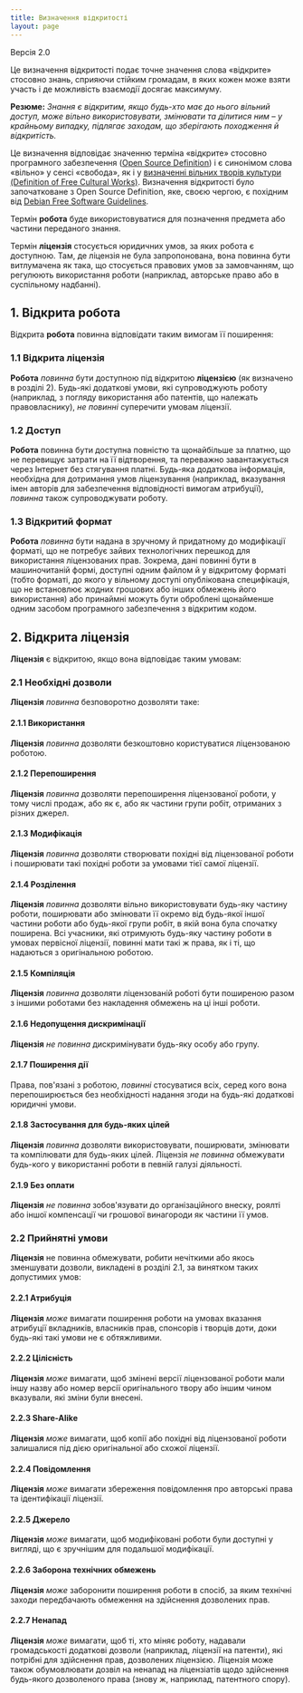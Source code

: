 ```yaml
---
title: Визначення відкритості
layout: page
---
```


Версія 2.0

Це визначення відкритості подає точне значення слова &laquo;відкрите&raquo;
стосовно знань, сприяючи стійким громадам, в яких кожен може взяти участь і де можливість взаємодії досягає максимуму.

**Резюме:** *Знання є відкритим, якщо будь-хто має до нього вільний доступ, може вільно використовувати, змінювати та ділитися ним &#8211; у крайньому випадку, підлягає заходам, що зберігають походження й відкритість.*

Це визначення відповідає значенню терміна &laquo;відкрите&raquo; стосовно програмного забезпечення ([Open Source Definition](http://www.opensource.org/docs/osd)) і є синонімом слова &laquo;вільно&raquo; у сенсі &laquo;свобода&raquo;, як і у [визначенні вільних творів культури (Definition of Free Cultural Works)](http://freedomdefined.org). Визначення відкритості було започатковане з Open Source Definition, яке, своєю чергою, є похідним від [Debian Free Software Guidelines](http://www.debian.org/social_contract).

Термін **робота** буде використовуватися для позначення предмета або частини переданого знання.

Термін **ліцензія** стосується юридичних умов, за яких робота є
доступною. Там, де ліцензія не була запропонована, вона повинна бути витлумачена
як така, що стосується правових умов за замовчанням, що регулюють використання роботи (наприклад, авторське право або в суспільному надбанні).

## 1. Відкрита робота

Відкрита **робота** повинна відповідати таким вимогам її поширення:

### 1.1 Відкрита ліцензія

**Робота** *повинна* бути доступною під відкритою **ліцензією** (як визначено в розділі 2).
Будь-які додаткові умови, які супроводжують роботу (наприклад, з погляду використання або патентів, що належать правовласнику), *не повинні* суперечити умовам ліцензії.

### 1.2 Доступ

**Робота** повинна бути доступна повністю та щонайбільше за платню, що не перевищує затрати на її відтворення, та переважно завантажується через Інтернет без стягування платні.
Будь-яка додаткова інформація, необхідна для дотримання умов ліцензування (наприклад, вказування імен
авторів для забезпечення відповідності вимогам атрибуції), *повинна* також супроводжувати роботу.

### 1.3 Відкритий формат

**Робота** *повинна* бути надана в зручному й придатному до модифікації форматі,
що не потребує зайвих технологічних перешкод для використання ліцензованих прав.
Зокрема, дані повинні бути в машиночитаній формі, доступні одним файлом й у відкритому форматі (тобто форматі, до якого у вільному доступі опублікована специфікація, що не встановлює жодних грошових або інших обмежень
його використання) або принаймні можуть бути оброблені щонайменше одним засобом програмного забезпечення з відкритим кодом.

## 2. Відкрита ліцензія

**Ліцензія** є відкритою, якщо вона відповідає таким умовам:

### 2.1 Необхідні дозволи

**Ліцензія** *повинна* безповоротно дозволяти таке:

#### 2.1.1 Використання

**Ліцензія** *повинна* дозволяти безкоштовно користуватися ліцензованою роботою.

#### 2.1.2 Перепоширення

**Ліцензія** *повинна* дозволяти перепоширення ліцензованої роботи,
у тому числі продаж, або як є, або як частини групи робіт, отриманих з різних джерел.

#### 2.1.3 Модифікація

**Ліцензія** *повинна* дозволяти створювати похідні від ліцензованої роботи і поширювати такі похідні роботи за умовами тієї самої ліцензії.

#### 2.1.4 Розділення

**Ліцензія** *повинна* дозволяти 
вільно використовувати будь-яку частину роботи, поширювати або змінювати її окремо від будь-якої іншої частини
роботи або будь-якої групи робіт, в якій вона була спочатку
поширена. Всі учасники, які отримують будь-яку частину
роботи в умовах первісної ліцензії, повинні мати такі ж права,
як і ті, що надаються з оригінальною роботою.

#### 2.1.5 Компіляція

**Ліцензія** *повинна* дозволяти ліцензованій роботі бути поширеною разом з іншими роботами без накладення обмежень на ці інші роботи.

#### 2.1.6 Недопущення дискримінації

**Ліцензія** *не повинна* дискримінувати будь-яку особу або групу.

#### 2.1.7 Поширення дії

Права, пов'язані з роботою, *повинні* стосуватися всіх, серед кого вона перепоширюється
без необхідності надання згоди на будь-які додаткові юридичні умови.

#### 2.1.8 Застосування для будь-яких цілей

**Ліцензія** *повинна* дозволяти використовувати, поширювати, змінювати та
компілювати для будь-яких цілей. Ліцензія *не повинна* обмежувати будь-кого
у використанні роботи в певній галузі діяльності.

#### 2.1.9 Без оплати

**Ліцензія** *не повинна* зобов'язувати до організаційного внеску, роялті або іншої
компенсації чи грошової винагороди як частини її умов.

### 2.2 Прийнятні умови

**Ліцензія** не повинна обмежувати, робити нечіткими або якось зменшувати дозволи,
викладені в розділі 2.1, за винятком таких допустимих умов:

#### 2.2.1 Атрибуція

**Ліцензія** *може* вимагати поширення роботи на умовах вказання атрибуції
вкладників, власників прав, спонсорів і творців доти, доки
будь-які такі умови не є обтяжливими.

#### 2.2.2 Цілісність

**Ліцензія** *може* вимагати, щоб змінені версії ліцензованої роботи
мали іншу назву або номер версії оригінального твору або
іншим чином вказували, які зміни були внесені.

#### 2.2.3 Share-Alike

**Ліцензія** *може* вимагати, щоб копії або похідні від ліцензованої роботи залишалися під дією оригінальної або схожої ліцензії.

#### 2.2.4 Повідомлення

**Ліцензія** *може* вимагати збереження повідомлення про авторські права та ідентифікації ліцензії.

#### 2.2.5 Джерело

**Ліцензія** *може* вимагати, щоб модифіковані роботи були доступні у вигляді, що є зручнішим для подальшої модифікації.

#### 2.2.6 Заборона технічних обмежень

**Ліцензія** *може* заборонити поширення роботи в спосіб, за яким технічні заходи передбачають обмеження на здійснення дозволених прав.

#### 2.2.7 Ненапад

**Ліцензія** *може* вимагати, щоб ті, хто міняє роботу, надавали громадськості додаткові дозволи (наприклад, ліцензії на патенти), які потрібні для здійснення прав, дозволених ліцензією. Ліцензія може також обумовлювати дозвіл на ненапад на ліцензіатів щодо здійснення будь-якого дозволеного права (знову ж, наприклад, патентного спору).
